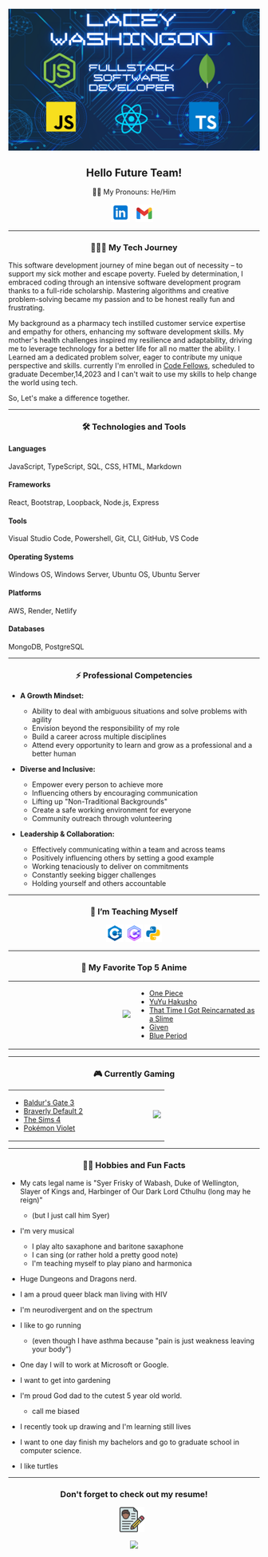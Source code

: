 ![my header](./img/gitHub%20Banner.png)

<h2 align="center">Hello Future Team!</h2>

 <p align="center">🏳️‍🌈 My Pronouns: He/Him </p> 

 <p align="center">
 <a href="https://www.linkedin.com/in/laceywashington/" target='_blank' rel='noopeerner noreferrer'><img height='38' src="./img/icons8-linkedin-48.png"></a>&nbsp;&nbsp;
<a href="mailto:lacey.m.washington@gmail.com" target="_blank" rel="noopener noreferrer"><img height="35" src="./img/icons8-gmail-48.png"></a>&nbsp;&nbsp;
 </p>

---------------------


<h3 align="center">👨🏿‍💻 My Tech Journey</h3>


 This software development journey of mine began out of necessity – to support my sick mother and escape poverty. Fueled by determination, I embraced coding through an intensive software development program thanks to a full-ride scholarship. Mastering algorithms and creative problem-solving became my passion and to be honest really fun and frustrating. 
 
 My background as a pharmacy tech instilled customer service expertise and empathy for others, enhancing my software development skills. My mother's health challenges inspired my resilience and adaptability, driving me to leverage technology for a better life for all no matter the ability. I Learned am a dedicated problem solver, eager to contribute my unique perspective and skills. currently I'm enrolled in [Code Fellows](https://www.codefellows.org/), scheduled to graduate December,14,2023 and I can't wait to use my skills to help change the world using tech. 
 
 So,  Let's make a difference together.


---------------------

<h3 align="center">🛠️ Technologies and Tools</h3>

#### Languages

JavaScript, TypeScript, SQL, CSS, HTML, Markdown

####  Frameworks 

React, Bootstrap, Loopback, Node.js, Express

#### Tools

Visual Studio Code, Powershell, Git, CLI, GitHub, VS Code

#### Operating Systems

Windows OS, Windows Server, Ubuntu OS, Ubuntu Server

#### Platforms

AWS, Render, Netlify

#### Databases

MongoDB, PostgreSQL

---------------------
 <h3 align="center">⚡ Professional Competencies</h3>

- **A Growth Mindset:**
    - Ability to deal with ambiguous situations and solve problems with agility
    - Envision beyond the responsibility of my role
    - Build a career across multiple disciplines
    - Attend every opportunity to learn and grow as a professional and a better human 

- **Diverse and Inclusive:**
    - Empower every person to achieve more
    - Influencing others by encouraging communication
    - Lifting up "Non-Traditional Backgrounds"
    - Create a safe working environment for everyone
    - Community outreach through volunteering

- **Leadership & Collaboration:**
    - Effectively communicating within a team and across teams
    - Positively influencing others by setting a good example 
    - Working tenaciously to deliver on commitments
    - Constantly seeking bigger challenges
    - Holding yourself and others accountable

---------------------
<h3 align="center">🌱 I’m Teaching Myself</h3>

 <p align="center">
 <img height="35" src="./img/icons8-c-48.png">
 <img height="35" src="./img/icons8-c-64.png">
 <img height="35" src="./img/icons8-python-48.png">
 </p>


---------------------
 <h3 align="center">🍥 My Favorite Top 5 Anime</h3>

 <table align="center">
  <tr>
    <td width="50%" align="right">
      <img src="https://media.tenor.com/a4_rLOAsxucAAAAd/luffy-one-piece.gif" height="185">
    </td>
    <td width="50%">

  - [One Piece](https://en.wikipedia.org/wiki/One_Piece)
  - [YuYu Hakusho](https://en.wikipedia.org/wiki/YuYu_Hakusho)
  - [That Time I Got Reincarnated as a Slime](https://en.wikipedia.org/wiki/That_Time_I_Got_Reincarnated_as_a_Slime)
  - [Given](https://en.wikipedia.org/wiki/Given_(manga))
  - [Blue Period](https://en.wikipedia.org/wiki/Blue_Period_(manga))
    </td>
  </tr>
</table>

---------------------
<h3 align="center">🎮 Currently Gaming</h3>

<table align="center">
  <tr>
    <td width="50%">

- [Baldur's Gate 3](https://baldursgate3.game/)
- [Braverly Default 2](https://www.nintendo.com/store/products/bravely-default-ii-switch/)
- [The Sims 4](https://www.ea.com/games/the-sims/the-sims-4)
- [Pokémon Violet](https://scarletviolet.pokemon.com/en-us/)
   
</td>
    <td width="50%" align="right">
      <img src="./img/BaldursGate3-review_featuredanim.gif" height="185">
    </td>
  </tr>
</table>

---------------------
<h3 align="center">✌🏾 Hobbies and Fun Facts</h3>

- My cats legal name is "Syer Frisky of Wabash, Duke of Wellington, Slayer of Kings and, Harbinger of Our Dark Lord Cthulhu (long may he reign)" 
  - (but I just call him Syer)

- I'm very musical 
  - I play alto saxaphone and baritone saxaphone
  - I can sing (or rather hold a pretty good note) 
  - I'm teaching myself to play piano and harmonica

- Huge Dungeons and Dragons nerd.

- I am a proud queer black man living with HIV

- I'm neurodivergent and on the spectrum

- I like to go running
    - (even though I have asthma because "pain is just weakness leaving your body")

- One day I will to work at Microsoft or Google.

- I want to get into gardening

- I'm proud God dad to the cutest 5 year old world.
    - call me biased

- I recently took up drawing and I'm learning still lives 

- I want to one day finish my bachelors and go to graduate school in computer science.

- I like turtles 

---------------------

<h3 align="center">Don't forget to check out my resume!</h3>

<p align="center">
<a href="./img/1696287255772-c65b876f-7476-46f7-99a8-7f877b27e7b0_1.jpg" target="_blank" rel="noopener noreferrer"><img height="50" src="./img/icons8-resume-60.png"></a>&nbsp;&nbsp;
<p>


<p align="center">
<img src="https://gifdb.com/images/thumbnail/black-guy-pointing-fingers-thank-you-so-much-tkq8cz4g4mzbr82v.gif" height="175">
</p>




